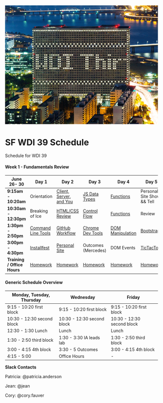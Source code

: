 <p align="center">
<img src="PhotoFunia-1497888882.gif" >
</p>

# SF WDI 39 Schedule

Schedule for WDI 39

#### Week 1 - Fundamentals Review
<table><thead>
<tr>
<th>June 26- 30</th>
<th>Day 1</th>
<th>Day 2</th>
<th>Day 3</th>
<th>Day 4</th>
<th>Day  5</th>
</tr>
</thead><tbody>
<tr>
<td><strong>9:15am - 10:20am</strong></td>
<td>Orientation</td>
<td><a href="https://github.com/SF-WDI-LABS/the-client-the-server-and-you/blob/master/README.md">Client, Server, and You</a></td>
<td><a href="https://github.com/sf-wdi-labs/js-data-types">JS Data Types</a></td>
<td><a href="https://github.com/sf-wdi-labs/js-functions">Functions</a></td>
<td>Personal Site Show && Tell</td>
</tr>

<tr>
<td><strong>10:30am - 12:30pm</strong></td>
<td>Breaking of Ice</td>
<td><a href="https://github.com/sf-wdi-labs/html-css-review">HTML/CSS Review</a></td>
<td><a href="https://github.com/sf-wdi-labs/js-control-flow">Control Flow</a></td>
<td><a href="https://github.com/sf-wdi-labs/js-functions">Functions</a></td>
<td>Review</td>
</tr>

<tr>
<td><strong>1:30pm - 2:50pm</strong></td>
<td><a href="https://github.com/SF-WDI-LABS/command-line">Command Line Tools</a></td>
<td><a href="https://github.com/sf-wdi-labs/git-github">GitHub Workflow</a></td>
<td><a href="https://github.com/SF-WDI-LABS/dev-tools">Chrome Dev Tools</a></td>
<td><a href="https://github.com/SF-WDI-LABS/dom-manipulation">DOM Manipulation</a></td>
<td><a href="https://github.com/SF-WDI-LABS/bootstrap">Bootstrap</a></td>
</tr>

<tr>
<td><strong>3:00pm - 4:30pm</strong></td>
<td><a href="https://github.com/sf-wdi-labs/installfest">Installfest</a></td>
<td><a href="https://github.com/SF-WDI-LABS/personal-portfolio">Personal Site</a></td>
<td>Outcomes (Mercedes)</td>
<td><a href="https://github.com/sf-wdi-labs/dom-events-jquery"></a>DOM Events</td>
<td><a href="https://github.com/SF-WDI-LABS/tic-tac-toe"</a>TicTacToe</td>
</tr>

<tr>
<td><strong>Training / Office Hours</strong></td>
<td><a href="homework/week-01.md">Homework</a></td>
<td><a href="homework/week-01.md">Homework</a></td>
<td><a href="homework/week-01.md">Homework</a></td>
<td><a href="homework/week-01.md">Homework</a></td>
<td><a href="homework/week-01.md">Homework</a></td>
</tr>
</tbody></table>

#### Generic Schedule Overview

 Monday, Tuesday, Thursday  | Wednesday | Friday
  ------------------ | ----- | ----
   9:15 - 10:20 first block   |9:15 - 10:20 first block     | 9:15 - 10:20 first block
 10:30 - 12:30 second block    | 10:30 - 12:30 second block     | 10:30 - 12:30 second block
  12:30 - 1:30 Lunch         | Lunch          | Lunch
  1:30 - 2:50 third block      | 1:30 - 3:30 IA leads lab   | 1:30 - 2:50 third block
  3:00 - 4:15 4th block     | 3:30 - 5 Outcomes  | 3:00 - 4:15 4th block
4:15 - 5:00 | Office Hours   | - | -


**Slack Contacts**  

Patricia: @patricia.anderson

Jean: @jean

Cory: @cory.fauver
